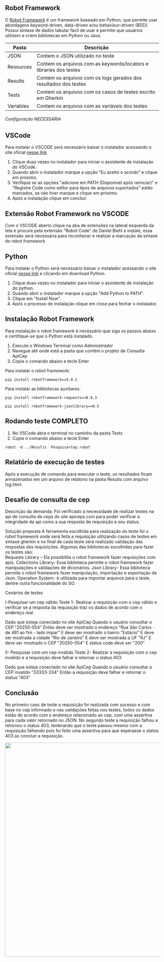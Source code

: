## Robot Framework
O [Robot Framework](https://robotframework.org/) é um framework baseado em Python, que permite usar abordagens keyword-driven, data-driven e/ou behaviour-driven (BDD). Possui sintaxe de dados tabular fácil de usar e permite que usuários utilizem e criem bibliotecas em Python ou Java.


| Pasta             | Descrição                                                           |
| ----------------- | ----------------------------------------------------------------    |
| JSON              | Contem o JSON utilizado no teste                                    |
| Resources         | Contem os arquivos com as keywords/locators e libraries dos testes  |
| Results           | Contem os arquivos com os logs gerados dos resultados dos testes    |
| Tests             | Contem os arquivos com os casos de testes escrito em Gherkin        |
| Variables         | Contem os arquivos com as variáveis dos testes                      |

###### Configuração NECESSÁRIA ######

## VSCode
Para instalar o VSCODE será necessário baixar o instalador acessando o site oficial [nesse link](https://code.visualstudio.com)
1. Clique duas vezes no instalador para iniciar o assistente de instalação do VSCode.
2. Quando abrir o instalador marque a opção "Eu aceito o acordo" e clique em próximo.
3. Verifique se as opções "adicione em PATH (Disponível após reiniciar)" e "Registre Code como editor para tipos de arquivos suportados" estão marcados, se não tiver marque e clique em próximo.
4. Após a instalação clique em concluir.

## Extensão Robot Framework no VSCODE
Com o VSCODE aberto clique na aba de extensões na lateral esquerda da tela e procure pela extensão "Robot Code" de Daniel Biehl e instale, essa extensão será necessária para reconhecer e realizar a marcação da sintaxe do robot framework 

## Python
Para instalar o Python será necessário baixar o instalador acessando o site oficial [nesse link](https://www.python.org/downloads/) e clicando em download Python.
1. Clique duas vezes no instalador para iniciar o assistente de instalação do python.
2. Quando abrir o instalador marque a opção "Add Python to PATH".
3. Clique em "Install Now".
4. Após o processo de instalação clique em close para fechar o instalador.


## Instalação Robot Framework
Para instalação o robot framework é necessário que siga os passos abaixo e certifique-se que o Python está instalado.

1. Execute o Windows Terminal como *Administrador*
2. Navegue até onde está a pasta que contém o projeto de Consulta ApiCep
3. Copie o comando abaixo e tecle Enter 

Para instalar o robot framework:
```
pip install robotframework==5.0.1
```

Para instalar as bibliotecas auxiliares:
```
pip install robotframework-requests==0.9.3
```
```
pip install robotframework-jsonlibrary==0.5 
```

## Rodando teste COMPLETO

1. No VSCode abra o terminal no caminho da pasta Tests
2. Copie o comando abaixo e tecle Enter

```
robot -d ../Results  PesquisarCep.robot
```
## Relatório de execução de testes
Após a execução de comando para executar o teste, os resultados ficam armazenados em um arquivo de relatório na pasta Results com arquivo log.html.

## Desafio de consulta de cep 

Descrição da demanda:
	Foi verificado a necessidade de realizar testes na api de consulta de ceps do site apiceps.com para poder verificar a integridade da api como a sua resposta de requisição e seu status.

Solução proposta
	A ferramenta escolhida para realização do teste foi o robot framework onde será feita a requisição utilizando casos de testes em sintaxe gherkin e no final de cada teste será realizado validação das respostas das requisições. Algumas das bibliotecas escolhidas para fazer os testes são: 	
Requests Library – Ela possibilita o robot framework fazer requisições com apis.
Collections Library- Essa biblioteca permite o robot framework fazer manipulações e validações de dicionários.
Json Library- Essa biblioteca permite o robot framework fazer manipulação, importação e exportação de Json.
Operation System- é utilizada para importar arquivos para o teste, dentre outra funcionalidade do SO.

Cenários de testes

I-Pesquisar um cep válido 
Teste 1- Realizar a requisição com o cep válido e verificar se a resposta da requisição traz os dados de acordo com o endereço real.

Dado que esteja conectado no site ApiCep
Quando o usuário consultar o CEP "20250-054" 
Então deve ser mostrado o endereço "Rua São Carlos - de 481          ao fim - lado ímpar"
E deve ser mostrado o bairro "Estácio"
E deve ser mostrada a cidade "Rio de Janeiro"
E deve ser mostrada a UF "RJ"
E deve ser mostrado o CEP "20250-054"
E status code deve ser "200"

II- Pesquisar com um cep inválido
Teste 2- Realizar a requisição com o cep inválido e a requisição deve falhar e retornar o status 403.

Dado que esteja conectado no site ApiCep
Quando o usuário consultar o CEP invalido "33333-334"
Então a requisição deve falhar e retornar o status "403"

## Conclusão
No primeiro caso de teste a requisição foi realizada com sucesso e com base no cep informado e nas validações feitas nos testes, todos os dados estão de acordo com o endereço relacionado ao cep, com uma assertiva para cada valor retornado no JSON.
No segundo teste a requisição falhou e retornou o status 403, lembrando que o teste passou mesmo com a requisição falhando pois foi feito uma assertiva para que esperasse o status 403 ao concluir a requisição.


<div align-center>
<img src="https://user-images.githubusercontent.com/105563616/212573881-b024a5ef-c794-4589-8f51-2a17f4d45451.png" width=700  />
 </div>
